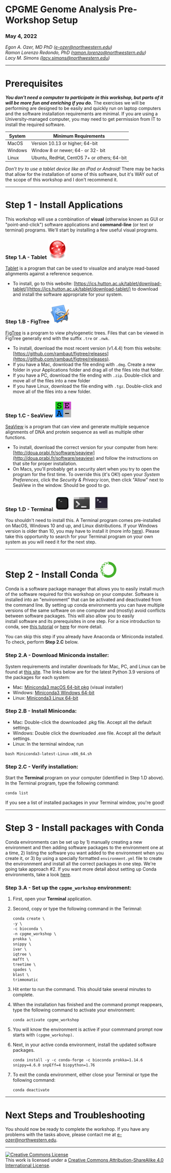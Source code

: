 # CPGME Genome Analysis Pre-Workshop Setup

### May 4, 2022

*Egon A. Ozer, MD PhD (<e-ozer@northwestern.edu>)*  
*Ramon Lorenzo Redondo, PhD (<ramon.lorenzo@northwestern.edu>)*  
*Lacy M. Simons (<lacy.simons@northwestern.edu>)*

---

# Prerequisites
**_You don't need a computer to participate in this workshop, but parts of it will be more fun and enriching if you do._** The exercises we will be performing are designed to be easily and quickly run on laptop computers and the software installation requirements are minimal. If you are using a University-managed computer, you may need to get permission from IT to install the required software.
 

System | Minimum Requirements
--- | ---
MacOS | Version 10.13 or higher; 64-bit
Windows | Window 8 or newer; 64- or 32- bit
Linux | Ubuntu, RedHat, CentOS 7+ or others; 64-bit

_Don't try to use a tablet device like an iPad or Android!_ There may be hacks that allow for the installation of some of this software, but it's WAY out of the scope of this workshop and I don't recommend it. 

---
# Step 1 - Install Applications

This workshop will use a combination of **visual** (otherwise known as GUI or "point-and-click") software applications and **command-line** (or text or terminal) programs. We'll start by installing a few useful visual programs.

### Step 1.A - Tablet  <img src="../images/tablet.png" width="60"/>

[Tablet](https://ics.hutton.ac.uk/tablet/) is a program that can be used to visualize and analyze read-based alignments against a reference sequence. 
 
* To install, go to this website: [https://ics.hutton.ac.uk/tablet/download-tablet/](https://ics.hutton.ac.uk/tablet/download-tablet/) to download and install the software appropriate for your system.

### Step 1.B - FigTree  <img src="../images/FigTree.png" width="60"/>

[FigTree](http://tree.bio.ed.ac.uk/software/figtree/) is a program to view phylogenetic trees. Files that can be viewed in FigTree generally end with the suffix `.tre` or `.nwk`.  

* To install, download the most recent version (v1.4.4) from this website: [https://github.com/rambaut/figtree/releases](https://github.com/rambaut/figtree/releases). 
* If you have a Mac, download the file ending with `.dmg`. Create a new folder in your Applications folder and drag all of the files into that folder.
* If you have a PC, download the file ending with `.zip`. Double-click and move all of the files into a new folder
* If you have Linux, download the file ending with `.tgz`. Double-click and move all of the files into a new folder.

### Step 1.C - SeaView  &nbsp;<img src="../images/seaview.png" width="50"/>

[SeaView](http://doua.prabi.fr/software/seaview) is a program that can view and generate multiple sequence alignments of DNA and protein sequence as well as multiple other functions.

* To install, download the correct version for your computer from here: [http://doua.prabi.fr/software/seaview](http://doua.prabi.fr/software/seaview) and follow the instructions on that site for proper installation. 
* On Macs, you'll probably get a security alert when you try to open the program for the first time. To override this (it's OK!) open your _System Preferences_, click the _Security & Privacy_ icon, then click "Allow" next to SeaView in the window. Should be good to go.

### Step 1.D - Terminal <img src="../images/terminal_mac.png" width="50"/> &nbsp; <img src="../images/terminal_windows.png" width="50"/> &nbsp; <img src="../images/terminal_linux.png" width="50"/>  

You shouldn't need to install this. A Terminal program comes pre-installed on MacOS, Windows 10 and up, and Linux distributions. If your Windows version is older than 10, you may have to install it (more info [here](https://apps.microsoft.com/store/detail/windows-terminal/9N0DX20HK701?hl=en-us&gl=US)). Please take this opportunity to search for your Terminal program on your own system as you will need it for the next step.  

---

# Step 2 - Install Conda <img src="../images/conda.png" width="50"/> 

Conda is a software package manager that allows you to easily install much of the software required for this workshop on your computer. Software is installed into an "environment" that can be activated and deactivated from the command line. By setting up conda environments you can have multiple versions of the same software on one computer and (mostly) avoid conflicts between software packages. This will also allow you to easily install software and its prerequisites in one step. For a nice introduction to conda, see [this tutorial](https://towardsdatascience.com/a-guide-to-conda-environments-bc6180fc533) or [here](https://docs.conda.io/projects/conda/en/latest/index.html) for more detail. 

You can skip this step if you already have Anaconda or Miniconda installed. To check, perform **Step 2.C** below.

### Step 2.A - Download Miniconda installer:

System requirements and installer downloads for Mac, PC, and Linux can be found at [this site](https://docs.conda.io/en/latest/miniconda.html). The links below are for the latest Python 3.9 versions of the packages for each system:  

* Mac: [Miniconda3 macOS 64-bit pkg](https://repo.anaconda.com/miniconda/Miniconda3-py39_4.11.0-MacOSX-x86_64.pkg) (visual installer)
* Windows: [Miniconda3 Windows 64-bit](https://repo.anaconda.com/miniconda/Miniconda3-py39_4.11.0-Windows-x86_64.exe) 
* Linux: [Miniconda3 Linux 64-bit](https://repo.anaconda.com/miniconda/Miniconda3-latest-Linux-x86_64.sh)  

### Step 2.B - Install Miniconda:  

* Mac: Double-click the downloaded .pkg file. Accept all the default settings.
* Windows: Double click the downloaded .exe file. Accept all the default settings.
* Linux: In the terminal window, run

```
bash Miniconda3-latest-Linux-x86_64.sh
```

### Step 2.C - Verify installation:

Start the **Terminal** program on your computer (identified in Step 1.D above). In the Terminal program, type the following command:

```
conda list
```

If you see a list of installed packages in your Terminal window, you're good!  

---

# Step 3 - Install packages with Conda

Conda environments can be set up by 1) manually creating a new environment and then adding software packages to the environment one at a time, 2) listing the software you want added to the environment when you create it, or 3) by using a specially formatted `environment.yml` file to create the environnment and install all the correct packages in one step. We're going take approach #2. If you want more detail about setting up Conda environments, take a look [here](https://docs.conda.io/projects/conda/en/latest/user-guide/tasks/manage-environments.html).

### Step 3.A - Set up the `cpgme_workshop` environment: 

1. First, open your **Terminal** application.  
2. Second, copy or type the following command in the Terimnal: 

    ```
    conda create \
    -y \
    -c bioconda \
    -n cpgme_workshop \
    prokka \
    snippy \
    ivar \
    iqtree \
    mafft \
    treetime \
    spades \
    blast \
    trimmomatic
    ```

3.  Hit enter to run the command. This should take several minutes to complete. 
4.  When the installation has finished and the command prompt reappears, type the following command to activate your environment:

    ```
    conda activate cpgme_workshop
    ```

5.  You will know the environment is active if your commmand prompt now starts with `(cpgme_workshop)`.
6.  Next, in your active conda environment, install the updated software packages.  

    ```
    conda install -y -c conda-forge -c bioconda prokka=1.14.6 snippy=4.6.0 snpEff=4 biopython=1.76
    ```

7. To exit the conda environment, either close your Terminal or type the following command:

    ```
    conda deactivate
    ```

---

# Next Steps and Troubleshooting

You should now be ready to complete the workshop. If you have any problems with the tasks above, please contact me at <e-ozer@northwestern.edu>.

---

<a rel="license" href="http://creativecommons.org/licenses/by-sa/4.0/"><img alt="Creative Commons License" style="border-width:0" src="https://i.creativecommons.org/l/by-sa/4.0/88x31.png" /></a><br />This work is licensed under a <a rel="license" href="http://creativecommons.org/licenses/by-sa/4.0/">Creative Commons Attribution-ShareAlike 4.0 International License</a>.
  